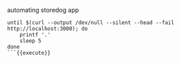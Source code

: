 automating storedog app

```
until $(curl --output /dev/null --silent --head --fail http://localhost:3000); do
    printf '.'
    sleep 5
done
```{{execute}}